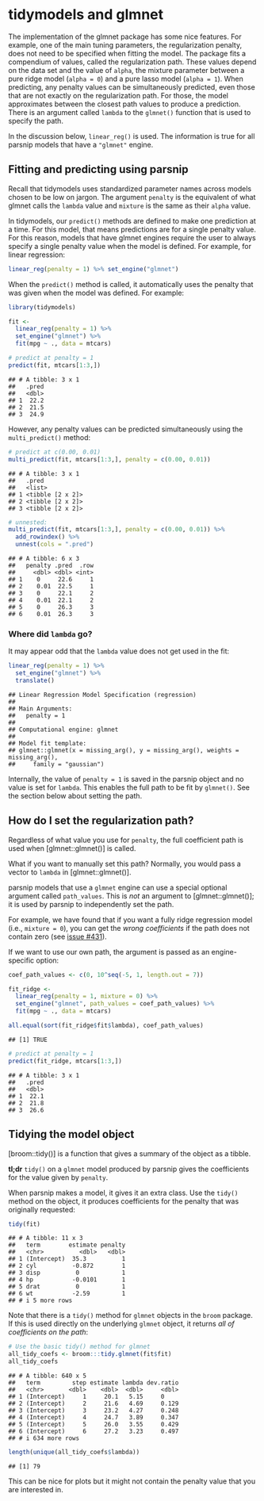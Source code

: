 


# tidymodels and glmnet

The implementation of the glmnet package has some nice features. For example, one of the main tuning parameters, the regularization penalty,  does not need to be specified when fitting the model. The package fits a compendium of values, called the regularization path. These values depend on the data set and the value of `alpha`, the mixture parameter between a pure ridge model (`alpha = 0`) and a pure lasso model (`alpha = 1`). When predicting, any penalty values can be simultaneously predicted, even those that are not exactly on the regularization path. For those, the model approximates between the closest path values to produce a prediction. There is an argument called `lambda` to the `glmnet()` function that is used to specify the path. 

In the discussion below, `linear_reg()` is used. The information is true for all parsnip models that have a `"glmnet"` engine. 

## Fitting and predicting using parsnip

Recall that tidymodels uses standardized parameter names across models chosen to be low on jargon. The argument `penalty` is the equivalent of what glmnet calls the `lambda` value and `mixture` is the same as their `alpha` value. 

In tidymodels, our `predict()` methods are defined to make one prediction at a time. For this model, that means predictions are for a single penalty value. For this reason, models that have glmnet engines require the user to always specify a single penalty value when the model is defined. For example, for linear regression: 

```r
linear_reg(penalty = 1) %>% set_engine("glmnet")
```

When the `predict()` method is called, it automatically uses the penalty that was given when the model was defined. For example: 



``` r
library(tidymodels)

fit <- 
  linear_reg(penalty = 1) %>% 
  set_engine("glmnet") %>% 
  fit(mpg ~ ., data = mtcars)

# predict at penalty = 1
predict(fit, mtcars[1:3,])
```

```
## # A tibble: 3 x 1
##   .pred
##   <dbl>
## 1  22.2
## 2  21.5
## 3  24.9
```

However, any penalty values can be predicted simultaneously using the `multi_predict()` method: 


``` r
# predict at c(0.00, 0.01)
multi_predict(fit, mtcars[1:3,], penalty = c(0.00, 0.01))
```

```
## # A tibble: 3 x 1
##   .pred           
##   <list>          
## 1 <tibble [2 x 2]>
## 2 <tibble [2 x 2]>
## 3 <tibble [2 x 2]>
```

``` r
# unnested:
multi_predict(fit, mtcars[1:3,], penalty = c(0.00, 0.01)) %>% 
  add_rowindex() %>% 
  unnest(cols = ".pred")
```

```
## # A tibble: 6 x 3
##   penalty .pred  .row
##     <dbl> <dbl> <int>
## 1    0     22.6     1
## 2    0.01  22.5     1
## 3    0     22.1     2
## 4    0.01  22.1     2
## 5    0     26.3     3
## 6    0.01  26.3     3
```

### Where did `lambda` go? 

It may appear odd that the `lambda` value does not get used in the fit: 


``` r
linear_reg(penalty = 1) %>% 
  set_engine("glmnet") %>% 
  translate()
```

```
## Linear Regression Model Specification (regression)
## 
## Main Arguments:
##   penalty = 1
## 
## Computational engine: glmnet 
## 
## Model fit template:
## glmnet::glmnet(x = missing_arg(), y = missing_arg(), weights = missing_arg(), 
##     family = "gaussian")
```

Internally, the value of `penalty = 1` is saved in the parsnip object and no value is set for `lambda`. This enables the full path to be fit by `glmnet()`. See the section below about setting the path. 

## How do I set the regularization path? 

Regardless of what value you use for `penalty`, the full coefficient path is used when [glmnet::glmnet()] is called. 

What if you want to manually set this path? Normally, you would pass a vector to `lambda` in [glmnet::glmnet()]. 

parsnip models that use a `glmnet` engine can use a special optional argument called `path_values`. This is _not_ an argument to [glmnet::glmnet()]; it is used by parsnip to independently set the path. 

For example, we have found that if you want a fully ridge regression model (i.e., `mixture = 0`), you can get the _wrong coefficients_ if the path does not contain zero (see [issue #431](https://github.com/tidymodels/parsnip/issues/431#issuecomment-782883848)). 

If we want to use our own path, the argument is passed as an engine-specific option:


``` r
coef_path_values <- c(0, 10^seq(-5, 1, length.out = 7))

fit_ridge <- 
  linear_reg(penalty = 1, mixture = 0) %>% 
  set_engine("glmnet", path_values = coef_path_values) %>% 
  fit(mpg ~ ., data = mtcars)

all.equal(sort(fit_ridge$fit$lambda), coef_path_values)
```

```
## [1] TRUE
```

``` r
# predict at penalty = 1
predict(fit_ridge, mtcars[1:3,])
```

```
## # A tibble: 3 x 1
##   .pred
##   <dbl>
## 1  22.1
## 2  21.8
## 3  26.6
```

## Tidying the model object

[broom::tidy()] is a function that gives a summary of the object as a tibble. 

**tl;dr** `tidy()` on a `glmnet` model produced by parsnip gives the coefficients for the value given by `penalty`. 

When parsnip makes a model, it gives it an extra class. Use the `tidy()` method on the object, it produces coefficients for the penalty that was originally requested: 


``` r
tidy(fit)
```

```
## # A tibble: 11 x 3
##   term        estimate penalty
##   <chr>          <dbl>   <dbl>
## 1 (Intercept)  35.3          1
## 2 cyl          -0.872        1
## 3 disp          0            1
## 4 hp           -0.0101       1
## 5 drat          0            1
## 6 wt           -2.59         1
## # i 5 more rows
```

Note that there is a `tidy()` method for `glmnet` objects in the `broom` package. If this is used directly on the underlying `glmnet` object, it returns _all of coefficients on the path_:


``` r
# Use the basic tidy() method for glmnet
all_tidy_coefs <- broom:::tidy.glmnet(fit$fit)
all_tidy_coefs
```

```
## # A tibble: 640 x 5
##   term         step estimate lambda dev.ratio
##   <chr>       <dbl>    <dbl>  <dbl>     <dbl>
## 1 (Intercept)     1     20.1   5.15     0    
## 2 (Intercept)     2     21.6   4.69     0.129
## 3 (Intercept)     3     23.2   4.27     0.248
## 4 (Intercept)     4     24.7   3.89     0.347
## 5 (Intercept)     5     26.0   3.55     0.429
## 6 (Intercept)     6     27.2   3.23     0.497
## # i 634 more rows
```

``` r
length(unique(all_tidy_coefs$lambda))
```

```
## [1] 79
```

This can be nice for plots but it might not contain the penalty value that you are interested in. 

